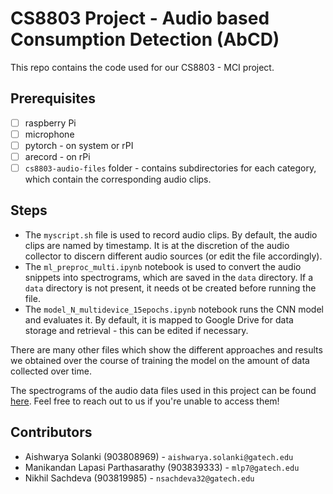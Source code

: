 # CS8803 Project - Audio based Consumption Detection (AbCD)

This repo contains the code used for our CS8803 - MCI project.

## Prerequisites

- [ ] raspberry Pi
- [ ] microphone
- [ ] pytorch - on system or rPI
- [ ] arecord - on rPi
- [ ] `cs8803-audio-files` folder - contains subdirectories for each category, which contain the corresponding audio clips.

## Steps

- The `myscript.sh` file is used to record audio clips. By default, the audio clips are named by timestamp. It is at the discretion of the audio collector to discern different audio sources (or edit the file accordingly). 
- The `ml_preproc_multi.ipynb` notebook is used to convert the audio snippets into spectrograms, which are saved in the `data` directory. If a `data` directory is not present, it needs ot be created before running the file.
- The `model_N_multidevice_15epochs.ipynb` notebook runs the CNN model and evaluates it. By default, it is mapped to Google Drive for data storage and retrieval - this can be edited if necessary.

There are many other files which show the different approaches and results we obtained over the course of training the model on the amount of data collected over time.

The spectrograms of the audio data files used in this project can be found [here](https://drive.google.com/drive/folders/1N-W-B_M5x9cbqcsrwe5F3mg6K3EG-oBC?usp=sharing). Feel free to reach out to us if you're unable to access them!

## Contributors

- Aishwarya Solanki (903808969) - `aishwarya.solanki@gatech.edu`
- Manikandan Lapasi Parthasarathy (903839333) - `mlp7@gatech.edu`
- Nikhil Sachdeva (903819985) - `nsachdeva32@gatech.edu`
